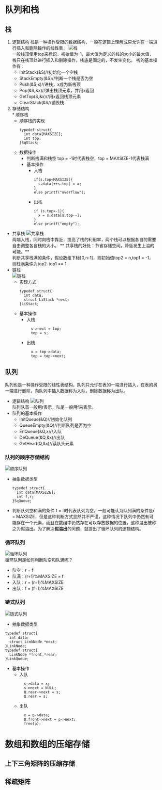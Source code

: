 # 队列和栈
## 栈
  1. 逻辑结构
    栈是一种操作受限的数据结构，一般在逻辑上理解成只允许在一端进行插入和删除操作的线性表，
    ![栈](http://d.hiphotos.baidu.com/zhidao/pic/item/b3b7d0a20cf431adb8858b624936acaf2edd9812.jpg)  
    一般栈顶使用top来标识，初始值为-1，最大值为定义的栈的大小的最大值，栈只在栈顶处进行插入和删除操作，栈底是固定的，不发生变化。
    栈的基本操作有：  
      * InitStack(&S)//初始化一个空栈
      * StackEmpty(&S)//判断一个栈是否为空
      * Push(&S,x)//进栈，x成为新栈顶
      * Pop(&S,&x)//弹出栈顶元素，并用x返回
      * GetTop(S,&x)//用x返回栈顶元素
      * ClearStack(&S//销毁栈
  2. 存储结构  
    * 顺序栈
      * 顺序栈的实现
        ```
        typedef struct{
          int data[MAXSIZE];
          int top;
        }SqStack;
        ```
      * 数据操作
        * 判断栈满和栈空
          top = -1时代表栈空，top = MAXSIZE-1代表栈满
        * 基本操作
          * 入栈
            ```
            if(s.top<MAXSIZE){
              s.data[++s.top] = x;
            }
            else printf("overflow");
            ```
          * 出栈
            ```
            if (s.top>-1){
              x = s.data[s.top--];
            }
            else printf("empty");
            ```
   * 共享栈
      ![共享栈](http://images2015.cnblogs.com/blog/793218/201603/793218-20160308190357475-1215887723.png)  
      两端入栈，同时向栈中靠近，提高了栈的利用率，两个栈可以根据各自的需要自由调整各自栈的大小。
     ** 共享栈的好处：节省存储空间，降低发生上溢的可能。**  
       判断共享栈满的条件，假设数组下标[0,n-1]，则初始值top2 = n,top1 = -1，则栈满条件为top2-top1 == 1
   * 链栈  
      ![链栈](http://images0.cnblogs.com/blog/521482/201308/05153510-c0c27dc2f65249c5b9507e53b76536c5.gif)   
     * 实现方式
        ```
        typedef struct{
          int data;
          struct LiStack *next;
        }LiStack;
        ```
      * 基本操作
        * 入栈
          ```
            s->next = top;
            top = s;
          ```
        * 出栈
          ```
            x = top->data;
            top = top->next;
          ```
## 队列
  队列也是一种操作受限的线性表结构，队列只允许在表的一端进行插入，在表的另一端进行删除，向队列中插入数据称为入队，删除数据称为出队。
  * 逻辑结构
    ![队列](http://images0.cnblogs.com/blog/521482/201308/05153631-a0db7f1197af4562b31d5b49edadf7ec.gif)  
    队列队首一般用r表示，队尾一般用f来表示。
  * 队列的基本操作
    * InitQueue(&Q)//初始化队列
    * QueueEmpty(&Q)//判断队列是否为空
    * EnQueue(&Q,x)//入队
    * DeQueue(&Q,&x)//出队
    * GetHead(Q,&x)//读队头元素
### 队列的顺序存储结构
  ![顺序队列](http://img5.imgtn.bdimg.com/it/u=710522110,2753621101&fm=26&gp=0.jpg)  
  * 抽象数据类型
    ```
    typedef struct{
      int data[MAXSIZE];
      int f,r;
    }SqQueue;
    ```
  * 判断队列空和满的条件
    f = r时代表队列为空，一般可能认为队列满的条件是r = MAXSIZE，但是这种判断方式显然并不严谨，这种情况下队列中仍然有可能存在一个元素，而且在数组中仍然存在可以存放数据的位置，这种溢出被称之为假溢出。为了解决**假溢出**的问题，就提出了循环队列的逻辑结构。
### 循环队列
  ![循环队列](http://img.qqzhi.com/upload/img_5_5623009D3249140794_23.jpg)  
  循环队列是如何判断队空和队满呢？
  * 队空：r = f
  * 队满：(r+1)%MAXSIZE = f
  * 入队：r = (r+1)%MAXSIZE
  * 出队：f = (f+1)%MAXSIZE
### 链式队列
  ![链式队列](http://p.ananas.chaoxing.com/star/1024_0/1388476971021bnnye.jpg)  
  * 抽象数据类型
  ```
  typedef struct{
    int data;
    struct LinkNode *next;
  }LinkNode;
  typedef struct{
    LinkNode *front,*rear;
  }LinkQueue;
  ```
  * 基本操作
    * 入队
      ```
        s->data = x;
        s->next = NULL;
        Q.rear->next = s;
        Q.rear = s;
      ```
    * 出队
      ```
        x = p->data;
        Q.front->next = p->next;
        free(p);
      ```
# 数组和数组的压缩存储
## 上下三角矩阵的压缩存储
## 稀疏矩阵
